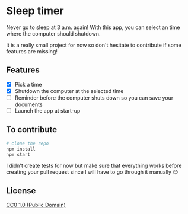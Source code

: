 # Sleep timer

Never go to sleep at 3 a.m. again! 
With this app, you can select an time where the computer should shutdown. 

It is a really small project for now so don't hesitate to contribute if some features are missing!

## Features 

- [x] Pick a time
- [x] Shutdown the computer at the selected time
- [ ] Reminder before the computer shuts down so you can save your documents
- [ ] Launch the app at start-up

## To contribute

```bash
# clone the repo
npm install
npm start
```

I didn't create tests for now but make sure that everything works before creating your pull request since I will have to
go through it manually 😊

## License

[CC0 1.0 (Public Domain)](LICENSE.md)
